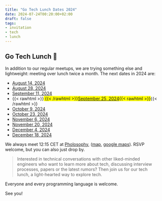 ```yaml
---
title: "Go Tech Lunch Dates 2024"
date: 2024-07-24T00:20:00+02:00
draft: false
tags:
- invitation
- tech
- lunch
---
```


## Go Tech Lunch 🍜

In addition to our regular meetups, we are trying something else and
lightweight: meeting over lunch twice a month. The next dates in 2024 are:

* [August 14, 2024](https://www.meetup.com/leipzig-golang/events/302422578/)
* [August 28, 2024](https://www.meetup.com/leipzig-golang/events/302422578)
* [September 11, 2024](https://www.meetup.com/leipzig-golang/events/302977588/)
* {{< rawhtml >}}<span style="background:yellow"> {{< /rawhtml >}}[September 25, 2024](https://www.meetup.com/leipzig-golang/events/knxtmtygcmbhc/){{< rawhtml >}}</span>{{< /rawhtml >}}
* [October 9, 2024](https://www.meetup.com/leipzig-golang/events/vrnqmtygcnbmb/)
* [October 23, 2024](https://www.meetup.com/leipzig-golang/events/jstqmtygcnbfc/)
* [November 6, 2024](https://www.meetup.com/leipzig-golang/events/vrnqmtygcpbrb/)
* [November 20, 2024](https://www.meetup.com/leipzig-golang/events/jstqmtygcpbbc/)
* [December 4, 2024](https://www.meetup.com/leipzig-golang/events/jstqmtygcqbxb/)
* [December 18, 2024](https://www.meetup.com/leipzig-golang/events/jstqmtygcqbxb/)

We always meet 12:15 CET at [Pholosophy](https://pholosophy.de/),
([map](https://www.openstreetmap.org/node/2459099851), [google
maps](https://maps.app.goo.gl/cYFDP5hPR5mVuGxU7)). RSVP welcome, but you can
also just drop by.

> Interested in technical conversations with other liked-minded engineers who
> want to learn more about tech, discussing interview processes, papers or the
> latest rumors? Then join us for our tech lunch, a light-hearted way to
> explore tech.

Everyone and every programming language is welcome.

See you!

